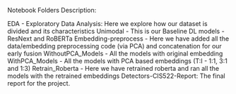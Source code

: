 Notebook Folders Description:

EDA - Exploratory Data Analysis: Here we explore how our dataset is divided and its characteristics
Unimodal - This is our Baseline DL models - ResNext and RoBERTa
Embedding-preprocess - Here we have added all the data/embedding preprocessing code (via PCA) and concatenation for our early fusion
WithoutPCA_Models - All the models with original embedding
WithPCA_Models - All the models with PCA based embeddings (T:I - 1:1, 3:1 and 1:3)
Retrain_Roberta - Here we have retrained roberta and ran all the models with the retrained embeddings
Detectors-CIS522-Report: The final report for the project.
